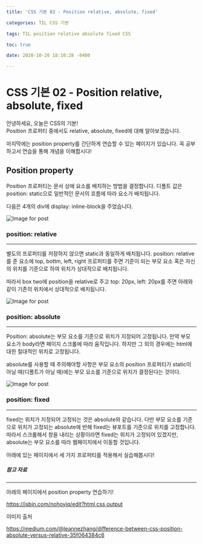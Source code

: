 ```yaml
---
title: 'CSS 기본 02 - Position relative, absolute, fixed'

categories: TIL CSS 기본

tags: TIL position relative absolute fixed CSS

toc: true

date: 2020-10-20 18:10:28 -0400

---
```



# CSS 기본 02 - Position relative, absolute, fixed

안녕하세요, 오늘은 CSS의 기본!  
Position 프로퍼티 중에서도 relative, absolute, fixed에 대해 알아보겠습니다.

마지막에는 position property를 간단하게 연습할 수 있는 페이지가 있습니다. 
꼭 공부하고서 연습을 통해 개념을 이해합시다!




## Position property  

Position 프로퍼티는 문서 상에 요소를 배치하는 방법을 결정합니다. 
디폴트 값은 position: static으로 일반적인 문서의 흐름에 따라 요소가 배치됩니다. 

다음은 4개의 div에 display: inline-block을 주었습니다.

![Image for post](https://miro.medium.com/max/429/1*iVt-tUfGKHZyEkspuu7LlQ.png)



### position: relative

------

별도의 프로퍼티를 저장하지 않으면 static과 동일하게 배치됩니다. 
position: relative를 준 요소에 top, bottm, left, right 프로퍼티를 주면 기준이 되는 부모 요소 혹은 자신의 위치를 기준으로 하여 위치가 상대적으로 배치됩니다.

따라서 box two에 position을 relative로 주고 top: 20px, left: 20px를 주면 아래와 같이 기존의 위치에서 상대적으로 배치됩니다. 

![Image for post](https://miro.medium.com/max/455/1*3N2ousp3yth9ovHA8TpDZw.png)



### position: absolute

------

Position: absolute는 부모 요소를 기준으로 위치가 지정되어 고정됩니다. 
만약 부모 요소가 body라면 페이지 스크롤에 따라 움직입니다. 하지만 그 외의 경우에는 html에 대한 절대적인 위치로 고정됩니다.

absolute를 사용할 때 주의해야할 사항은 부모 요소의 position 프로퍼티가 static이 아닐 때(디폴트가 아닐 때)에는 부모 요소를 기준으로 위치가 결정된다는 것이다. 

![Image for post](https://miro.medium.com/max/343/1*XDqGjAEa_sNL1OlPQhEb7A.png)

### position: fixed

------

fixed는 위치가 지정되어 고정되는 것은 absolute와 같습니다. 
다만 부모 요소를 기준으로 위치가 고정되는 absolute에 반해 fixed는 뷰포트를 기준으로 위치를 고정합니다. 따라서 스크롤해서 창을 내리는 상황이라면 fixed는 위치가 고정되어 있겠지만, absolute는 부모 요소를 따라 웹페이지에서 이동할 것입니다.

아래에 있는 페이지에서 세 가지 프로퍼티를 적용해서 실습해봅시다! 









##### 참고 자료

------

아래의 페이지에서 position property 연습하기!

https://jsbin.com/nohoyiq/edit?html,css,output

이미지 출처

https://medium.com/@leannezhang/difference-between-css-position-absolute-versus-relative-35f064384c6


